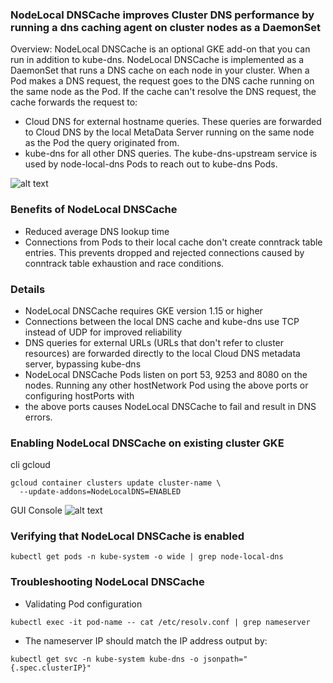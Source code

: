 ### NodeLocal DNSCache improves Cluster DNS performance by running a dns caching agent on cluster nodes as a DaemonSet

Overview: NodeLocal DNSCache is an optional GKE add-on that you can run in addition to kube-dns. NodeLocal DNSCache is implemented as a DaemonSet that runs a DNS cache on each node in your cluster. When a Pod makes a DNS request, the request goes to the DNS cache running on the same node as the Pod. If the cache can't resolve the DNS request, the cache forwards the request to:

- Cloud DNS for external hostname queries. These queries are forwarded to Cloud DNS by the local MetaData Server running on the same node as the Pod the query originated from.
- kube-dns for all other DNS queries. The kube-dns-upstream service is used by node-local-dns Pods to reach out to kube-dns Pods.

![alt text](https://cloud.google.com/kubernetes-engine/images/nodelocal-dns-cache-diagram.svg)

### Benefits of NodeLocal DNSCache

- Reduced average DNS lookup time
- Connections from Pods to their local cache don't create conntrack table entries. This prevents dropped and rejected connections caused by conntrack table exhaustion and race conditions.


### Details
- NodeLocal DNSCache requires GKE version 1.15 or higher
- Connections between the local DNS cache and kube-dns use TCP instead of UDP for improved reliability
- DNS queries for external URLs (URLs that don't refer to cluster resources) are forwarded directly to the local Cloud DNS metadata server, bypassing kube-dns
- NodeLocal DNSCache Pods listen on port 53, 9253 and 8080 on the nodes. Running any other hostNetwork Pod using the above ports or configuring hostPorts with
- the above ports causes NodeLocal DNSCache to fail and result in DNS errors.

### Enabling NodeLocal DNSCache on existing cluster GKE
cli gcloud
```
gcloud container clusters update cluster-name \
  --update-addons=NodeLocalDNS=ENABLED
```
GUI Console
![alt text](https://i.imgur.com/nF5v4RO.png)


### Verifying that NodeLocal DNSCache is enabled
```
kubectl get pods -n kube-system -o wide | grep node-local-dns
```

### Troubleshooting NodeLocal DNSCache
- Validating Pod configuration
```
kubectl exec -it pod-name -- cat /etc/resolv.conf | grep nameserver
```

- The nameserver IP should match the IP address output by:
```
kubectl get svc -n kube-system kube-dns -o jsonpath="{.spec.clusterIP}"
```
